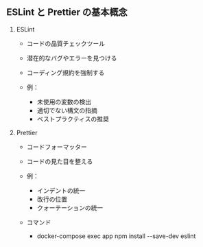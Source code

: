 ## ESLint と Prettier の基本概念

1. ESLint

   - コードの品質チェックツール
   - 潜在的なバグやエラーを見つける
   - コーディング規約を強制する
   - 例：

     - 未使用の変数の検出
     - 適切でない構文の指摘
     - ベストプラクティスの推奨

2. Prettier

   - コードフォーマッター
   - コードの見た目を整える
   - 例：

     - インデントの統一
     - 改行の位置
     - クォーテーションの統一

   - コマンド
     - docker-compose exec app npm install --save-dev eslint
